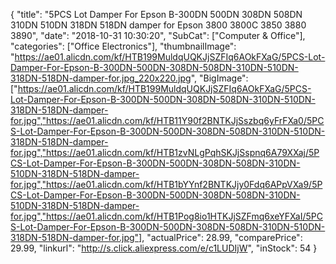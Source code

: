 {
	"title": "5PCS Lot Damper For Epson B-300DN 500DN 308DN 508DN 310DN 510DN 318DN 518DN damper for Epson 3800 3800C 3850 3880 3890",
	"date": "2018-10-31 10:30:20",
	"SubCat": ["Computer & Office"],
	"categories": ["Office Electronics"],
	"thumbnailImage": "https://ae01.alicdn.com/kf/HTB199MuldqUQKJjSZFIq6AOkFXaG/5PCS-Lot-Damper-For-Epson-B-300DN-500DN-308DN-508DN-310DN-510DN-318DN-518DN-damper-for.jpg_220x220.jpg",
	"BigImage": ["https://ae01.alicdn.com/kf/HTB199MuldqUQKJjSZFIq6AOkFXaG/5PCS-Lot-Damper-For-Epson-B-300DN-500DN-308DN-508DN-310DN-510DN-318DN-518DN-damper-for.jpg","https://ae01.alicdn.com/kf/HTB11Y90f2BNTKJjSszbq6yFrFXa0/5PCS-Lot-Damper-For-Epson-B-300DN-500DN-308DN-508DN-310DN-510DN-318DN-518DN-damper-for.jpg","https://ae01.alicdn.com/kf/HTB1zvNLgPqhSKJjSspnq6A79XXaj/5PCS-Lot-Damper-For-Epson-B-300DN-500DN-308DN-508DN-310DN-510DN-318DN-518DN-damper-for.jpg","https://ae01.alicdn.com/kf/HTB1bYYnf2BNTKJjy0Fdq6APpVXa9/5PCS-Lot-Damper-For-Epson-B-300DN-500DN-308DN-508DN-310DN-510DN-318DN-518DN-damper-for.jpg","https://ae01.alicdn.com/kf/HTB1Pog8io1HTKJjSZFmq6xeYFXaI/5PCS-Lot-Damper-For-Epson-B-300DN-500DN-308DN-508DN-310DN-510DN-318DN-518DN-damper-for.jpg"],
	"actualPrice": 28.99,
	"comparePrice": 29.99,
	"linkurl": "http://s.click.aliexpress.com/e/c1LUDIjW",
	"inStock": 54
}
